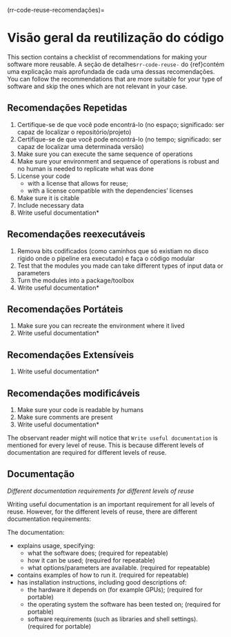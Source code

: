 (rr-code-reuse-recomendações)=
# Visão geral da reutilização do código

This section contains a checklist of recommendations for making your software more reusable. A seção de detalhes`rr-code-reuse-` do {ref}contém uma explicação mais aprofundada de cada uma dessas recomendações. You can follow the recommendations that are more suitable for your type of software and skip the ones which are not relevant in your case.

## Recomendações Repetidas

1. Certifique-se de que você pode encontrá-lo (no espaço; significado: ser capaz de localizar o repositório/projeto)
1. Certifique-se de que você pode encontrá-lo (no tempo; significado: ser capaz de localizar uma determinada versão)
1. Make sure you can execute the same sequence of operations
1. Make sure your environment and sequence of operations is robust and no human is needed to replicate what was done
1. License your code
    - with a license that allows for reuse;
    - with a license compatible with the dependencies’ licenses
1. Make sure it is citable
1. Include necessary data
1. Write useful documentation*

## Recomendações reexecutáveis

1. Remova bits codificados (como caminhos que só existiam no disco rígido onde o pipeline era executado) e faça o código modular
1. Test that the modules you made can take different types of input data or parameters
1. Turn the modules into a package/toolbox
1. Write useful documentation*

## Recomendações Portáteis
1. Make sure you can recreate the environment where it lived
1. Write useful documentation*

## Recomendações Extensíveis
1. Write useful documentation*

## Recomendações modificáveis
1. Make sure your code is readable by humans
1. Make sure comments are present
1. Write useful documentation*

The observant reader might will notice that `Write useful documentation` is mentioned for every level of reuse. This is because different levels of documentation are required for different levels of reuse.

## Documentação

*Different documentation requirements for different levels of reuse*

Writing useful documentation is an important requirement for all levels of reuse. However, for the different levels of reuse, there are different documentation requirements:

The documentation:
- explains usage, specifying:
  - what the software does; (required for repeatable)
  - how it can be used; (required for repeatable)
  - what options/parameters are available. (required for repeatable)
- contains examples of how to run it. (required for repeatable)
- has installation instructions, including good descriptions of:
  - the hardware it depends on (for example GPUs); (required for portable)
  - the operating system the software has been tested on; (required for portable)
  - software requirements (such as libraries and shell settings). (required for portable)
